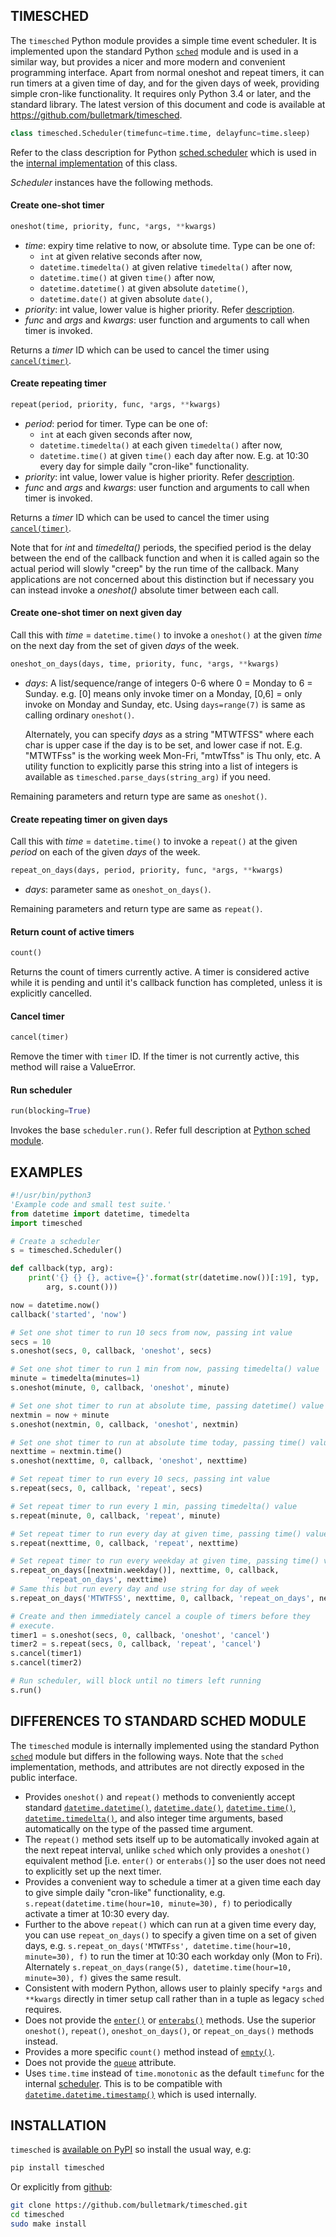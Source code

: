 ## TIMESCHED

The `timesched` Python module provides a simple time event scheduler. It
is implemented upon the standard Python
[`sched`](https://docs.python.org/3/library/sched.html) module and is
used in a similar way, but provides a nicer and more modern and
convenient programming interface. Apart from normal oneshot and repeat
timers, it can run timers at a given time of day, and for the given days
of week, providing simple cron-like functionality. It requires only
Python 3.4 or later, and the standard library. The latest version of
this document and code is available at
https://github.com/bulletmark/timesched.

```python
class timesched.Scheduler(timefunc=time.time, delayfunc=time.sleep)
```

Refer to the class description for Python
[sched.scheduler](https://docs.python.org/3/library/sched.html#sched.scheduler)
which is used in the [internal
implementation](#differences-to-sched-module) of this class.

_Scheduler_ instances have the following methods.

#### Create one-shot timer

```python
oneshot(time, priority, func, *args, **kwargs)
```
- _time_: expiry time relative to now, or absolute time. Type can be one of:
   - `int` at given relative seconds after now,
   - `datetime.timedelta()` at given relative `timedelta()` after now,
   - `datetime.time()` at given `time()` after now,
   - `datetime.datetime()` at given absolute `datetime()`,
   - `datetime.date()` at given absolute `date()`,
- _priority_: int value, lower value is higher priority. Refer
  [description](https://docs.python.org/3/library/sched.html#sched.scheduler.enterabs).
- _func_ and _args_ and _kwargs_: user function and arguments to call
  when timer is invoked.

Returns a _timer_ ID which can be used to cancel the timer using
[`cancel(timer)`](#cancel-timer).

#### Create repeating timer

```python
repeat(period, priority, func, *args, **kwargs)
```
- _period_: period for timer. Type can be one of:
   - `int` at each given seconds after now,
   - `datetime.timedelta()` at each given `timedelta()` after now,
   - `datetime.time()` at given `time()` each day after now. E.g. at
     10:30 every day for simple daily "cron-like" functionality.
- _priority_: int value, lower value is higher priority. Refer
  [description](https://docs.python.org/3/library/sched.html#sched.scheduler.enterabs).
- _func_ and _args_ and _kwargs_: user function and arguments to call
  when timer is invoked.

Returns a _timer_ ID which can be used to cancel the timer using
[`cancel(timer)`](#cancel-timer).

Note that for _int_ and _timedelta()_ periods, the specified period is
the delay between the end of the callback function and when it is called
again so the actual period will slowly "creep" by the run time of the
callback. Many applications are not concerned about this distinction but if
necessary you can instead invoke a _oneshot()_ absolute timer between
each call.

#### Create one-shot timer on next given day

Call this with _time_ = `datetime.time()` to invoke a `oneshot()` at the
given _time_ on the next day from the set of given _days_ of the week.

```python
oneshot_on_days(days, time, priority, func, *args, **kwargs)
```

- _days_: A list/sequence/range of integers 0-6 where 0 = Monday to 6 =
  Sunday. e.g. [0] means only invoke timer on a Monday, [0,6] = only
  invoke on Monday and Sunday, etc. Using `days=range(7)` is same as
  calling ordinary `oneshot()`.

  Alternately, you can specify _days_ as a string "MTWTFSS" where each
  char is upper case if the day is to be set, and lower case if not.
  E.g. "MTWTFss" is the working week Mon-Fri, "mtwTfss" is Thu only,
  etc. A utility function to explicitly parse this string into a list of
  integers is available as `timesched.parse_days(string_arg)` if you
  need.

Remaining parameters and return type are same as `oneshot()`.

#### Create repeating timer on given days

Call this with _time_ = `datetime.time()` to invoke a `repeat()` at the
given _period_ on each of the given _days_ of the week.

```python
repeat_on_days(days, period, priority, func, *args, **kwargs)
```

- _days_: parameter same as `oneshot_on_days()`.

Remaining parameters and return type are same as `repeat()`.

#### Return count of active timers

```python
count()
```

Returns the count of timers currently active. A timer is considered
active while it is pending and until it's callback function has
completed, unless it is explicitly cancelled.

#### Cancel timer

```python
cancel(timer)
```

Remove the timer with `timer` ID. If the timer is not currently active,
this method will raise a ValueError.

#### Run scheduler

```python
run(blocking=True)
```

Invokes the base `scheduler.run()`. Refer full
description at [Python sched
module](https://docs.python.org/3/library/sched.html#sched.scheduler.run).

## EXAMPLES

```python
#!/usr/bin/python3
'Example code and small test suite.'
from datetime import datetime, timedelta
import timesched

# Create a scheduler
s = timesched.Scheduler()

def callback(typ, arg):
    print('{} {} {}, active={}'.format(str(datetime.now())[:19], typ,
        arg, s.count()))

now = datetime.now()
callback('started', 'now')

# Set one shot timer to run 10 secs from now, passing int value
secs = 10
s.oneshot(secs, 0, callback, 'oneshot', secs)

# Set one shot timer to run 1 min from now, passing timedelta() value
minute = timedelta(minutes=1)
s.oneshot(minute, 0, callback, 'oneshot', minute)

# Set one shot timer to run at absolute time, passing datetime() value
nextmin = now + minute
s.oneshot(nextmin, 0, callback, 'oneshot', nextmin)

# Set one shot timer to run at absolute time today, passing time() value
nexttime = nextmin.time()
s.oneshot(nexttime, 0, callback, 'oneshot', nexttime)

# Set repeat timer to run every 10 secs, passing int value
s.repeat(secs, 0, callback, 'repeat', secs)

# Set repeat timer to run every 1 min, passing timedelta() value
s.repeat(minute, 0, callback, 'repeat', minute)

# Set repeat timer to run every day at given time, passing time() value
s.repeat(nexttime, 0, callback, 'repeat', nexttime)

# Set repeat timer to run every weekday at given time, passing time() value
s.repeat_on_days([nextmin.weekday()], nexttime, 0, callback,
        'repeat_on_days', nexttime)
# Same this but run every day and use string for day of week
s.repeat_on_days('MTWTFSS', nexttime, 0, callback, 'repeat_on_days', nexttime)

# Create and then immediately cancel a couple of timers before they
# execute.
timer1 = s.oneshot(secs, 0, callback, 'oneshot', 'cancel')
timer2 = s.repeat(secs, 0, callback, 'repeat', 'cancel')
s.cancel(timer1)
s.cancel(timer2)

# Run scheduler, will block until no timers left running
s.run()
```

## DIFFERENCES TO STANDARD SCHED MODULE

The `timesched` module is internally implemented using the standard
Python [`sched`](https://docs.python.org/3/library/sched.html) module
but differs in the following ways. Note that the `sched` implementation,
methods, and attributes are not directly exposed in the public interface.

- Provides `oneshot()` and `repeat()` methods to conveniently accept
  standard
  [`datetime.datetime()`](https://docs.python.org/3/library/datetime.html#datetime-objects),
  [`datetime.date()`](https://docs.python.org/3/library/datetime.html#date-objects),
  [`datetime.time()`](https://docs.python.org/3/library/datetime.html#time-objects),
  [`datetime.timedelta()`](https://docs.python.org/3/library/datetime.html#timedelta-objects),
  and also integer time arguments, based automatically on the type of the
  passed time argument.
- The `repeat()` method sets itself up to be automatically invoked again
  at the next repeat interval, unlike `sched` which only provides a
  `oneshot()` equivalent method [i.e. `enter()` or `enterabs()`] so the user
  does not need to explicitly set up the next timer.
- Provides a convenient way to schedule a timer at a given time each
  day to give simple daily "cron-like" functionality, e.g.
  `s.repeat(datetime.time(hour=10, minute=30), f)` to periodically
  activate a timer at 10:30 every day.
- Further to the above `repeat()` which can run at a given time every
  day, you can use `repeat_on_days()` to specify a given time on a set
  of given days, e.g. `s.repeat_on_days('MTWTFss',
  datetime.time(hour=10, minute=30), f)` to run the timer at 10:30 each
  workday only (Mon to Fri). Alternately `s.repeat_on_days(range(5),
  datetime.time(hour=10, minute=30), f)`
  gives the same result.
- Consistent with modern Python, allows user to plainly specify `*args`
  and `**kwargs` directly in timer setup call rather than in a tuple as
  legacy `sched` requires.
- Does not provide the
  [`enter()`](https://docs.python.org/3/library/sched.html#sched.scheduler.enter)
  or
  [`enterabs()`](https://docs.python.org/3/library/sched.html#sched.scheduler.enterabs)
  methods. Use the superior `oneshot()`, `repeat()`,
  `oneshot_on_days()`, or `repeat_on_days()` methods instead.
- Provides a more specific `count()` method instead of
  [`empty()`](https://docs.python.org/3/library/sched.html#sched.scheduler.empty).
- Does not provide the
  [`queue`](https://docs.python.org/3/library/sched.html#sched.scheduler.queue)
  attribute.
- Uses `time.time` instead of `time.monotonic` as the default `timefunc`
  for the internal
  [scheduler](https://docs.python.org/3/library/sched.html#sched.scheduler).
  This is to be compatible with
  [`datetime.datetime.timestamp()`](https://docs.python.org/3/library/datetime.html#datetime.datetime.timestamp) which is used internally.

## INSTALLATION

`timesched` is [available on PyPI](https://pypi.org/project/timesched/)
so install the usual way, e.g:

```bash
pip install timesched
```

Or explicitly from [github](https://github.com/bulletmark/timesched):

```bash
git clone https://github.com/bulletmark/timesched.git
cd timesched
sudo make install
```

<!-- vim: se ai syn=markdown: -->
